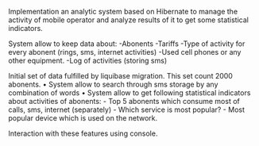 Implementation an analytic system based on Hibernate to manage the activity of mobile operator and analyze results of it to get some statistical indicators.

System allow to keep data about:
-Abonents
-Tariffs
-Type of activity for every abonent (rings, sms, internet activities)
-Used cell phones or any other equipment.
-Log of activities (storing sms)

Initial set of data fulfilled by liquibase migration. This set count 2000 abonents.
  • System allow to search through sms storage by any combination of words
  • System allow to get following statistical indicators about activities of abonents:
     - Top 5 abonents which consume most of calls, sms, internet (separately)
     - Which service is most popular?
     - Most popular device which is used on the network.
     
Interaction with these features using console.
